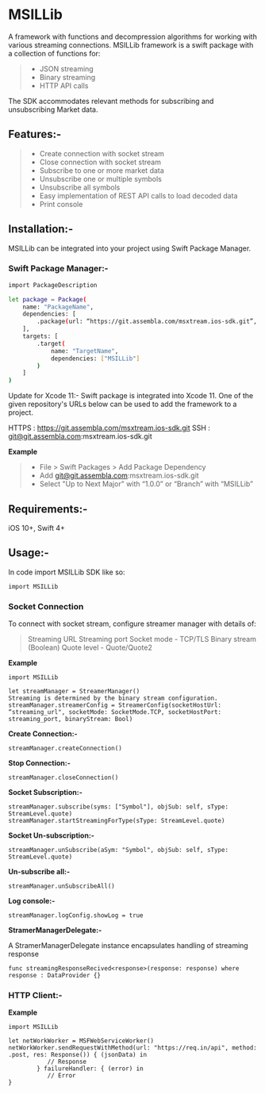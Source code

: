 # MSILLib

A framework with functions and decompression algorithms for working with various streaming connections. MSILLib framework is a swift package with a collection of functions for: 

>    - JSON streaming
>    - Binary streaming 
>    - HTTP API calls

The SDK accommodates relevant methods for subscribing and unsubscribing Market data.


## Features:-

>    - Create connection with socket stream
>    - Close connection with socket stream
>    - Subscribe to one or more market data
>    - Unsubscribe one or multiple symbols
>    - Unsubscribe all symbols
>    - Easy implementation of REST API calls to load decoded data
>    - Print console


## Installation:-

MSILLib can be integrated into your project using Swift Package Manager.

### Swift Package Manager:-

```sh
import PackageDescription

let package = Package(
    name: "PackageName",
    dependencies: [
        .package(url: “https://git.assembla.com/msxtream.ios-sdk.git”, from: “1.0.0”)
    ],
    targets: [
        .target(
            name: "TargetName",
            dependencies: ["MSILLib"]
        )
    ]
)
```

Update for Xcode 11:- Swift package is integrated into Xcode 11. One of the given repository's URLs below can be used to add the framework to a project.

HTTPS  :     https://git.assembla.com/msxtream.ios-sdk.git
SSH         :   git@git.assembla.com:msxtream.ios-sdk.git


**Example**

>   - File > Swift Packages > Add Package Dependency
>   - Add git@git.assembla.com:msxtream.ios-sdk.git
>   - Select "Up to Next Major" with “1.0.0” or “Branch” with “MSILLib”


## Requirements:-

iOS 10+, Swift 4+


## Usage:-

In code import MSILLib SDK like so: 

```
import MSILLib
```

### Socket Connection

To connect with socket stream, configure streamer manager with details of: 

>    Streaming URL
>    Streaming port
>    Socket mode - TCP/TLS
>    Binary stream (Boolean)
>    Quote level - Quote/Quote2

**Example**
```
import MSILLib

let streamManager = StreamerManager()
Streaming is determined by the binary stream configuration.
streamManager.streamerConfig = StreamerConfig(socketHostUrl: “streaming_url", socketMode: SocketMode.TCP, socketHostPort: streaming_port, binaryStream: Bool)
```

**Create Connection:-**
```
streamManager.createConnection()
```

**Stop Connection:-**
```
streamManager.closeConnection()
```

**Socket Subscription:-**
```
streamManager.subscribe(syms: ["Symbol"], objSub: self, sType: StreamLevel.quote)
streamManager.startStreamingForType(sType: StreamLevel.quote)
```

**Socket Un-subscription:-**
```
streamManager.unSubscribe(aSym: "Symbol", objSub: self, sType: StreamLevel.quote)
```

**Un-subscribe all:-**
```
streamManager.unSubscribeAll()
```

**Log console:-**
```
streamManager.logConfig.showLog = true
```


**StramerManagerDelegate:-**

A StramerManagerDelegate instance encapsulates handling of streaming response
```
func streamingResponseRecived<response>(response: response) where response : DataProvider {}
```

### HTTP Client:-

**Example**
```
import MSILLib

let netWorkWorker = MSFWebServiceWorker()
netWorkWorker.sendRequestWithMethod(url: "https://req.in/api", method: .post, res: Response()) { (jsonData) in
           // Response
        } failureHandler: { (error) in
           // Error
}
```
